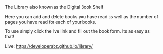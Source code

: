 The Library also known as the Digital Book Shelf

Here you can add and delete books you have read as well as the number of pages you have read for each of your books.

To use simply click the live link and fill out the book form. Its as easy as that!

Live: https://developerabz.github.io/library/